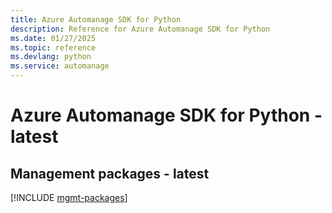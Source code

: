 ```yaml
---
title: Azure Automanage SDK for Python
description: Reference for Azure Automanage SDK for Python
ms.date: 01/27/2025
ms.topic: reference
ms.devlang: python
ms.service: automanage
---
```

# Azure Automanage SDK for Python - latest

## Management packages - latest
[!INCLUDE [mgmt-packages](automanage-mgmt-index.md)]